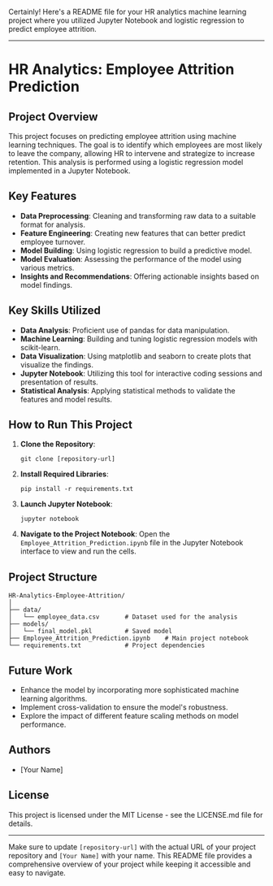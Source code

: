Certainly! Here's a README file for your HR analytics machine learning project where you utilized Jupyter Notebook and logistic regression to predict employee attrition.

---

# HR Analytics: Employee Attrition Prediction

## Project Overview
This project focuses on predicting employee attrition using machine learning techniques. The goal is to identify which employees are most likely to leave the company, allowing HR to intervene and strategize to increase retention. This analysis is performed using a logistic regression model implemented in a Jupyter Notebook.

## Key Features
- **Data Preprocessing**: Cleaning and transforming raw data to a suitable format for analysis.
- **Feature Engineering**: Creating new features that can better predict employee turnover.
- **Model Building**: Using logistic regression to build a predictive model.
- **Model Evaluation**: Assessing the performance of the model using various metrics.
- **Insights and Recommendations**: Offering actionable insights based on model findings.

## Key Skills Utilized
- **Data Analysis**: Proficient use of pandas for data manipulation.
- **Machine Learning**: Building and tuning logistic regression models with scikit-learn.
- **Data Visualization**: Using matplotlib and seaborn to create plots that visualize the findings.
- **Jupyter Notebook**: Utilizing this tool for interactive coding sessions and presentation of results.
- **Statistical Analysis**: Applying statistical methods to validate the features and model results.

## How to Run This Project
1. **Clone the Repository**:
   ```
   git clone [repository-url]
   ```
2. **Install Required Libraries**:
   ```
   pip install -r requirements.txt
   ```
3. **Launch Jupyter Notebook**:
   ```
   jupyter notebook
   ```
4. **Navigate to the Project Notebook**:
   Open the `Employee_Attrition_Prediction.ipynb` file in the Jupyter Notebook interface to view and run the cells.

## Project Structure
```
HR-Analytics-Employee-Attrition/
│
├── data/
│   └── employee_data.csv       # Dataset used for the analysis
├── models/
│   └── final_model.pkl         # Saved model
├── Employee_Attrition_Prediction.ipynb    # Main project notebook
└── requirements.txt            # Project dependencies
```

## Future Work
- Enhance the model by incorporating more sophisticated machine learning algorithms.
- Implement cross-validation to ensure the model's robustness.
- Explore the impact of different feature scaling methods on model performance.

## Authors
- [Your Name]

## License
This project is licensed under the MIT License - see the LICENSE.md file for details.

---

Make sure to update `[repository-url]` with the actual URL of your project repository and `[Your Name]` with your name. This README file provides a comprehensive overview of your project while keeping it accessible and easy to navigate.

